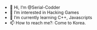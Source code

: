- 👋 Hi, I’m @Serial-Codder
- 👀 I’m interested in Hacking Games
- 🌱 I’m currently learning C++, Javascripts
- 📫 How to reach me?: Come to Korea.

<!---
Serial-Codder/Serial-Codder is a ✨ special ✨ repository because its `README.md` (this file) appears on your GitHub profile.
You can click the Preview link to take a look at your changes.
--->
